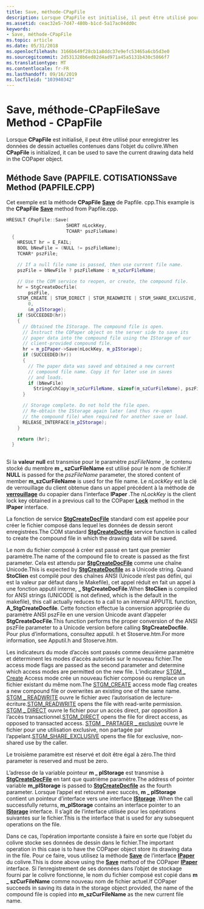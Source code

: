 ```yaml
---
title: Save, méthode-CPapFile
description: Lorsque CPapFile est initialisé, il peut être utilisé pour enregistrer les données de dessin actuelles contenues dans l’objet du colivre.
ms.assetid: ceac32e5-7d47-480b-b1cd-5a17ac04dd0c
keywords:
- Save, méthode-CPapFile
ms.topic: article
ms.date: 05/31/2018
ms.openlocfilehash: 3166b649f28cb1a8ddc37e9efc53465a6cb5d3e0
ms.sourcegitcommit: 2d531328b6ed82d4ad971a45a5131b430c5866f7
ms.translationtype: MT
ms.contentlocale: fr-FR
ms.lasthandoff: 09/16/2019
ms.locfileid: "103940342"
---
```

# <a name="save-method---cpapfile"></a><span data-ttu-id="0f72c-104">Save, méthode-CPapFile</span><span class="sxs-lookup"><span data-stu-id="0f72c-104">Save Method - CPapFile</span></span>

<span data-ttu-id="0f72c-105">Lorsque **CPapFile** est initialisé, il peut être utilisé pour enregistrer les données de dessin actuelles contenues dans l’objet du colivre.</span><span class="sxs-lookup"><span data-stu-id="0f72c-105">When **CPapFile** is initialized, it can be used to save the current drawing data held in the COPaper object.</span></span>

## <a name="save-method-papfilecpp"></a><span data-ttu-id="0f72c-106">Méthode Save (PAPFILE. COTISATIONS</span><span class="sxs-lookup"><span data-stu-id="0f72c-106">Save Method (PAPFILE.CPP)</span></span>

<span data-ttu-id="0f72c-107">Cet exemple est la méthode **CPapFile** [**Save**](ipaper--save.md) de Papfile. cpp.</span><span class="sxs-lookup"><span data-stu-id="0f72c-107">This example is the **CPapFile** [**Save**](ipaper--save.md) method from Papfile.cpp.</span></span>


```C++
HRESULT CPapFile::Save(
                      SHORT nLockKey,
                      TCHAR* pszFileName)
  {
    HRESULT hr = E_FAIL;
    BOOL bNewFile = (NULL != pszFileName);
    TCHAR* pszFile;

    // If a null file name is passed, then use current file name.
    pszFile = bNewFile ? pszFileName : m_szCurFileName;

    // Use the COM service to reopen, or create, the compound file.
    hr = StgCreateDocfile(
        pszFile,
    STGM_CREATE | STGM_DIRECT | STGM_READWRITE | STGM_SHARE_EXCLUSIVE,
        0,
        &m_pIStorage);
    if (SUCCEEDED(hr))
    {
      // Obtained the IStorage. The compound file is open.
      // Instruct the COPaper object on the server side to save its
      // paper data into the compound file using the IStorage of our
      // client-provided compound file.
      hr = m_pIPaper->Save(nLockKey, m_pIStorage);
      if (SUCCEEDED(hr))
      {
        // The paper data was saved and obtained a new current 
        // compound file name. Copy it for later use in saves 
        // and loads.
        if (bNewFile)
          StringCchCopy(m_szCurFileName, sizeof(m_szCurFileName), pszFileName);
      }

      // Storage complete. Do not hold the file open.
      // Re-obtain the IStorage again later (and thus re-open
      // the compound file) when required for another save or load.
      RELEASE_INTERFACE(m_pIStorage);
    }

    return (hr);
  }
  
```



<span data-ttu-id="0f72c-108">Si la **valeur null** est transmise pour le paramètre *pszFileName* , le contenu stocké du membre **m \_ szCurFileName** est utilisé pour le nom de fichier.</span><span class="sxs-lookup"><span data-stu-id="0f72c-108">If **NULL** is passed for the *pszFileName* parameter, the stored content of member **m\_szCurFileName** is used for the file name.</span></span> <span data-ttu-id="0f72c-109">Le *nLockKey* est la clé de verrouillage du client obtenue dans un appel précédent à la méthode de [**verrouillage**](ipaper-methods.md) du copapier dans l’interface **IPaper** .</span><span class="sxs-lookup"><span data-stu-id="0f72c-109">The *nLockKey* is the client lock key obtained in a previous call to the COPaper [**Lock**](ipaper-methods.md) method in the **IPaper** interface.</span></span>

<span data-ttu-id="0f72c-110">La fonction de service [**StgCreateDocFile**](/windows/desktop/api/coml2api/nf-coml2api-stgcreatedocfile) standard com est appelée pour créer le fichier composé dans lequel les données de dessin seront enregistrées.</span><span class="sxs-lookup"><span data-stu-id="0f72c-110">The COM standard [**StgCreateDocfile**](/windows/desktop/api/coml2api/nf-coml2api-stgcreatedocfile) service function is called to create the compound file in which the drawing data will be saved.</span></span>

<span data-ttu-id="0f72c-111">Le nom du fichier composé à créer est passé en tant que premier paramètre.</span><span class="sxs-lookup"><span data-stu-id="0f72c-111">The name of the compound file to create is passed as the first parameter.</span></span> <span data-ttu-id="0f72c-112">Cela est attendu par [**StgCreateDocFile**](/windows/desktop/api/coml2api/nf-coml2api-stgcreatedocfile) comme une chaîne Unicode.</span><span class="sxs-lookup"><span data-stu-id="0f72c-112">This is expected by [**StgCreateDocfile**](/windows/desktop/api/coml2api/nf-coml2api-stgcreatedocfile) as a Unicode string.</span></span> <span data-ttu-id="0f72c-113">Quand **StoClien** est compilé pour des chaînes ANSI (Unicode n’est pas défini, qui est la valeur par défaut dans le Makefile), cet appel réduit en fait un appel à une fonction apputil interne, **\_ StgCreateDocFile**.</span><span class="sxs-lookup"><span data-stu-id="0f72c-113">When **StoClien** is compiled for ANSI strings (UNICODE is not defined, which is the default in the makefile), this call actually reduces to a call to an internal APPUTIL function, **A\_StgCreateDocfile**.</span></span> <span data-ttu-id="0f72c-114">Cette fonction effectue la conversion appropriée du paramètre ANSI pszFile en une version Unicode avant d’appeler **StgCreateDocFile**.</span><span class="sxs-lookup"><span data-stu-id="0f72c-114">This function performs the proper conversion of the ANSI pszFile parameter to a Unicode version before calling **StgCreateDocfile**.</span></span> <span data-ttu-id="0f72c-115">Pour plus d’informations, consultez apputil. h et Stoserve.htm.</span><span class="sxs-lookup"><span data-stu-id="0f72c-115">For more information, see Apputil.h and Stoserve.htm.</span></span>

<span data-ttu-id="0f72c-116">Les indicateurs du mode d’accès sont passés comme deuxième paramètre et déterminent les modes d’accès autorisés sur le nouveau fichier.</span><span class="sxs-lookup"><span data-stu-id="0f72c-116">The access mode flags are passed as the second parameter and determine which access modes are permitted on the new file.</span></span> <span data-ttu-id="0f72c-117">L’indicateur [STGM \_ Create](stgm-constants.md) Access mode crée un nouveau fichier composé ou remplace un fichier existant du même nom.</span><span class="sxs-lookup"><span data-stu-id="0f72c-117">The [STGM\_CREATE](stgm-constants.md) access mode flag creates a new compound file or overwrites an existing one of the same name.</span></span> <span data-ttu-id="0f72c-118">[STGM \_ READWRITE](stgm-constants.md) ouvre le fichier avec l’autorisation de lecture-écriture.</span><span class="sxs-lookup"><span data-stu-id="0f72c-118">[STGM\_READWRITE](stgm-constants.md) opens the file with read-write permission.</span></span> <span data-ttu-id="0f72c-119">[STGM \_ DIRECT](stgm-constants.md) ouvre le fichier pour un accès direct, par opposition à l’accès transactionnel.</span><span class="sxs-lookup"><span data-stu-id="0f72c-119">[STGM\_DIRECT](stgm-constants.md) opens the file for direct access, as opposed to transacted access.</span></span> <span data-ttu-id="0f72c-120">[STGM \_ PARTAGER \_ exclusive](stgm-constants.md) ouvre le fichier pour une utilisation exclusive, non partagée par l’appelant.</span><span class="sxs-lookup"><span data-stu-id="0f72c-120">[STGM\_SHARE\_EXCLUSIVE](stgm-constants.md) opens the file for exclusive, non-shared use by the caller.</span></span>

<span data-ttu-id="0f72c-121">Le troisième paramètre est réservé et doit être égal à zéro.</span><span class="sxs-lookup"><span data-stu-id="0f72c-121">The third parameter is reserved and must be zero.</span></span>

<span data-ttu-id="0f72c-122">L’adresse de la variable pointeur **m \_ pIStorage** est transmise à [**StgCreateDocFile**](/windows/desktop/api/coml2api/nf-coml2api-stgcreatedocfile) en tant que quatrième paramètre.</span><span class="sxs-lookup"><span data-stu-id="0f72c-122">The address of pointer variable **m\_pIStorage** is passed to [**StgCreateDocfile**](/windows/desktop/api/coml2api/nf-coml2api-stgcreatedocfile) as the fourth parameter.</span></span> <span data-ttu-id="0f72c-123">Lorsque l’appel est retourné avec succès, **m \_ pIStorage** contient un pointeur d’interface vers une interface [**IStorage**](/windows/desktop/api/Objidl/nn-objidl-istorage) .</span><span class="sxs-lookup"><span data-stu-id="0f72c-123">When the call successfully returns, **m\_pIStorage** contains an interface pointer to an [**IStorage**](/windows/desktop/api/Objidl/nn-objidl-istorage) interface.</span></span> <span data-ttu-id="0f72c-124">Il s’agit de l’interface utilisée pour les opérations suivantes sur le fichier.</span><span class="sxs-lookup"><span data-stu-id="0f72c-124">This is the interface that is used for any subsequent operations on the file.</span></span>

<span data-ttu-id="0f72c-125">Dans ce cas, l’opération importante consiste à faire en sorte que l’objet du colivre stocke ses données de dessin dans le fichier.</span><span class="sxs-lookup"><span data-stu-id="0f72c-125">The important operation in this case is to have the COPaper object store its drawing data in the file.</span></span> <span data-ttu-id="0f72c-126">Pour ce faire, vous utilisez la méthode [**Save**](ipaper--save.md) de l’interface [**IPaper**](ipaper-methods.md) du colivre.</span><span class="sxs-lookup"><span data-stu-id="0f72c-126">This is done above using the [**Save**](ipaper--save.md) method of the COPaper [**IPaper**](ipaper-methods.md) interface.</span></span> <span data-ttu-id="0f72c-127">Si l’enregistrement de ses données dans l’objet de stockage fourni par le colivre fonctionne, le nom du fichier composé est copié dans **m \_ szCurFileName** comme nouveau nom de fichier actuel.</span><span class="sxs-lookup"><span data-stu-id="0f72c-127">If COPaper succeeds in saving its data in the storage object provided, the name of the compound file is copied into **m\_szCurFileName** as the new current file name.</span></span>

 

 




